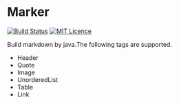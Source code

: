 # Marker 

[![Build Status](https://travis-ci.com/piccuss/Marker.svg?branch=master)](https://travis-ci.com/piccuss/Marker) [![MIT Licence](https://badges.frapsoft.com/os/mit/mit.svg?v=103)](https://opensource.org/licenses/mit-license.php)   

Build markdown by java.The following tags are supported.

* Header
* Quote
* Image
* UnorderedList
* Table
* Link

